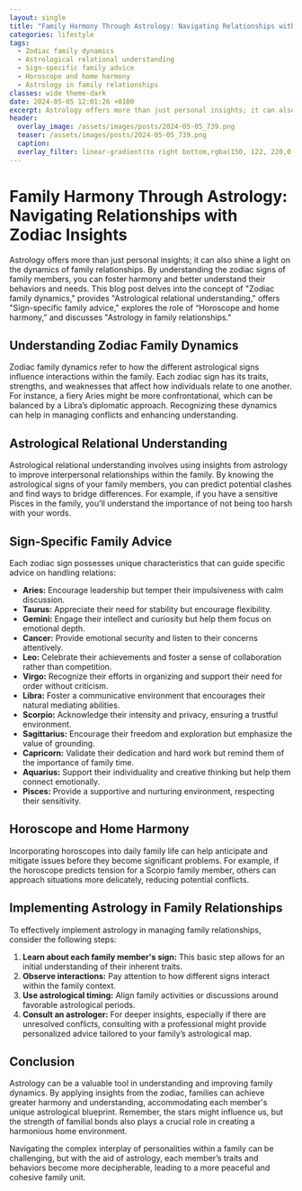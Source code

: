 ```yaml
---
layout: single
title: "Family Harmony Through Astrology: Navigating Relationships with Zodiac Insights"
categories: lifestyle
tags:
  - Zodiac family dynamics
  - Astrological relational understanding
  - Sign-specific family advice
  - Horoscope and home harmony
  - Astrology in family relationships
classes: wide theme-dark
date: 2024-05-05 12:01:26 +0100
excerpt: Astrology offers more than just personal insights; it can also shine a light on the dynamics of family relationships.
header:
  overlay_image: /assets/images/posts/2024-05-05_739.png
  teaser: /assets/images/posts/2024-05-05_739.png
  caption: 
  overlay_filter: linear-gradient(to right bottom,rgba(150, 122, 220,0.8), rgba(255,245,208,0.5))
---
```


# Family Harmony Through Astrology: Navigating Relationships with Zodiac Insights

Astrology offers more than just personal insights; it can also shine a light on the dynamics of family relationships. By understanding the zodiac signs of family members, you can foster harmony and better understand their behaviors and needs. This blog post delves into the concept of "Zodiac family dynamics," provides "Astrological relational understanding," offers "Sign-specific family advice," explores the role of “Horoscope and home harmony,” and discusses "Astrology in family relationships."

## Understanding Zodiac Family Dynamics

Zodiac family dynamics refer to how the different astrological signs influence interactions within the family. Each zodiac sign has its traits, strengths, and weaknesses that affect how individuals relate to one another. For instance, a fiery Aries might be more confrontational, which can be balanced by a Libra’s diplomatic approach. Recognizing these dynamics can help in managing conflicts and enhancing understanding.

## Astrological Relational Understanding

Astrological relational understanding involves using insights from astrology to improve interpersonal relationships within the family. By knowing the astrological signs of your family members, you can predict potential clashes and find ways to bridge differences. For example, if you have a sensitive Pisces in the family, you'll understand the importance of not being too harsh with your words.

## Sign-Specific Family Advice

Each zodiac sign possesses unique characteristics that can guide specific advice on handling relations:

- **Aries:** Encourage leadership but temper their impulsiveness with calm discussion.
- **Taurus:** Appreciate their need for stability but encourage flexibility.
- **Gemini:** Engage their intellect and curiosity but help them focus on emotional depth.
- **Cancer:** Provide emotional security and listen to their concerns attentively.
- **Leo:** Celebrate their achievements and foster a sense of collaboration rather than competition.
- **Virgo:** Recognize their efforts in organizing and support their need for order without criticism.
- **Libra:** Foster a communicative environment that encourages their natural mediating abilities.
- **Scorpio:** Acknowledge their intensity and privacy, ensuring a trustful environment.
- **Sagittarius:** Encourage their freedom and exploration but emphasize the value of grounding.
- **Capricorn:** Validate their dedication and hard work but remind them of the importance of family time.
- **Aquarius:** Support their individuality and creative thinking but help them connect emotionally.
- **Pisces:** Provide a supportive and nurturing environment, respecting their sensitivity.

## Horoscope and Home Harmony

Incorporating horoscopes into daily family life can help anticipate and mitigate issues before they become significant problems. For example, if the horoscope predicts tension for a Scorpio family member, others can approach situations more delicately, reducing potential conflicts.

## Implementing Astrology in Family Relationships

To effectively implement astrology in managing family relationships, consider the following steps:

1. **Learn about each family member's sign:** This basic step allows for an initial understanding of their inherent traits.
2. **Observe interactions:** Pay attention to how different signs interact within the family context.
3. **Use astrological timing:** Align family activities or discussions around favorable astrological periods.
4. **Consult an astrologer:** For deeper insights, especially if there are unresolved conflicts, consulting with a professional might provide personalized advice tailored to your family’s astrological map.

## Conclusion

Astrology can be a valuable tool in understanding and improving family dynamics. By applying insights from the zodiac, families can achieve greater harmony and understanding, accommodating each member's unique astrological blueprint. Remember, the stars might influence us, but the strength of familial bonds also plays a crucial role in creating a harmonious home environment.

Navigating the complex interplay of personalities within a family can be challenging, but with the aid of astrology, each member’s traits and behaviors become more decipherable, leading to a more peaceful and cohesive family unit.